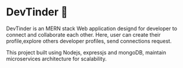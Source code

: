 # DevTinder 🚀

DevTinder is an MERN stack Web application designd for developer to connect and collaborate each other. Here, user can create their profile,explore others developer profiles, send connections request.

This project built using Nodejs, expressjs and mongoDB, maintain microservices architecture for scalability.
